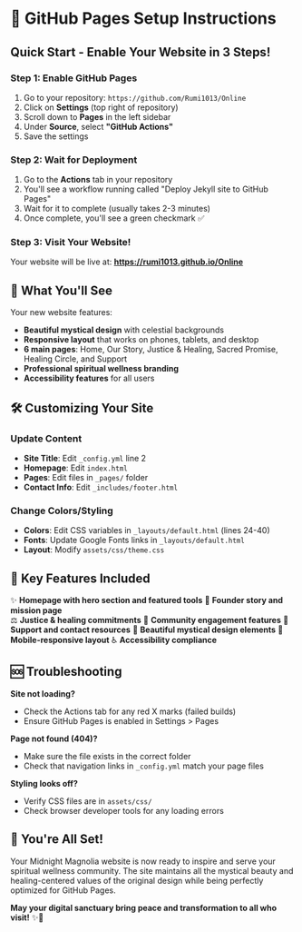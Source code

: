 # 🌙 GitHub Pages Setup Instructions

## Quick Start - Enable Your Website in 3 Steps!

### Step 1: Enable GitHub Pages
1. Go to your repository: `https://github.com/Rumi1013/Online`
2. Click on **Settings** (top right of repository)
3. Scroll down to **Pages** in the left sidebar
4. Under **Source**, select **"GitHub Actions"**
5. Save the settings

### Step 2: Wait for Deployment
1. Go to the **Actions** tab in your repository
2. You'll see a workflow running called "Deploy Jekyll site to GitHub Pages"
3. Wait for it to complete (usually takes 2-3 minutes)
4. Once complete, you'll see a green checkmark ✅

### Step 3: Visit Your Website!
Your website will be live at: **https://rumi1013.github.io/Online**

## 🎨 What You'll See

Your new website features:
- **Beautiful mystical design** with celestial backgrounds
- **Responsive layout** that works on phones, tablets, and desktop
- **6 main pages**: Home, Our Story, Justice & Healing, Sacred Promise, Healing Circle, and Support
- **Professional spiritual wellness branding**
- **Accessibility features** for all users

## 🛠️ Customizing Your Site

### Update Content
- **Site Title**: Edit `_config.yml` line 2
- **Homepage**: Edit `index.html`
- **Pages**: Edit files in `_pages/` folder
- **Contact Info**: Edit `_includes/footer.html`

### Change Colors/Styling
- **Colors**: Edit CSS variables in `_layouts/default.html` (lines 24-40)
- **Fonts**: Update Google Fonts links in `_layouts/default.html`
- **Layout**: Modify `assets/css/theme.css`

## 🎯 Key Features Included

✨ **Homepage with hero section and featured tools**
🌙 **Founder story and mission page**  
⚖️ **Justice & healing commitments**
🤝 **Community engagement features**
💬 **Support and contact resources**
🎨 **Beautiful mystical design elements**
📱 **Mobile-responsive layout**
♿ **Accessibility compliance**

## 🆘 Troubleshooting

**Site not loading?**
- Check the Actions tab for any red X marks (failed builds)
- Ensure GitHub Pages is enabled in Settings > Pages

**Page not found (404)?**
- Make sure the file exists in the correct folder
- Check that navigation links in `_config.yml` match your page files

**Styling looks off?**
- Verify CSS files are in `assets/css/`
- Check browser developer tools for any loading errors

## 🌟 You're All Set!

Your Midnight Magnolia website is now ready to inspire and serve your spiritual wellness community. The site maintains all the mystical beauty and healing-centered values of the original design while being perfectly optimized for GitHub Pages.

**May your digital sanctuary bring peace and transformation to all who visit!** ✨🌙
